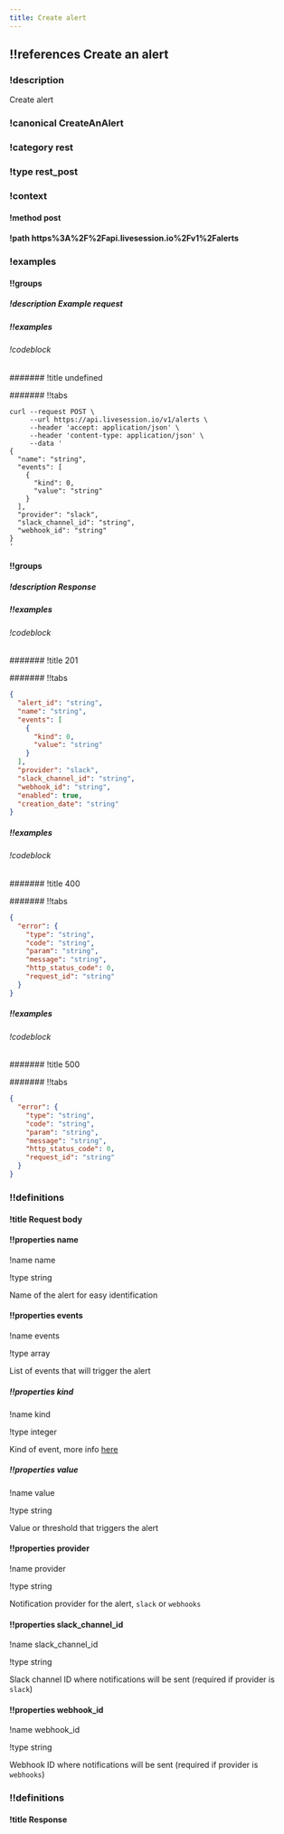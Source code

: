 ```yaml
---
title: Create alert
---
```

## !!references Create an alert

### !description


Create alert


### !canonical CreateAnAlert

### !category rest

### !type rest_post

### !context

#### !method post

#### !path https%3A%2F%2Fapi.livesession.io%2Fv1%2Falerts

### !examples

#### !!groups

##### !description Example request

##### !!examples

###### !codeblock

####### !title undefined

####### !!tabs

```curl !code curl
curl --request POST \
     --url https://api.livesession.io/v1/alerts \
     --header 'accept: application/json' \
     --header 'content-type: application/json' \
     --data '
{
  "name": "string",
  "events": [
    {
      "kind": 0,
      "value": "string"
    }
  ],
  "provider": "slack",
  "slack_channel_id": "string",
  "webhook_id": "string"
}
'
```

#### !!groups

##### !description Response

##### !!examples

###### !codeblock

####### !title 201

####### !!tabs

```json !code json
{
  "alert_id": "string",
  "name": "string",
  "events": [
    {
      "kind": 0,
      "value": "string"
    }
  ],
  "provider": "slack",
  "slack_channel_id": "string",
  "webhook_id": "string",
  "enabled": true,
  "creation_date": "string"
}
```

##### !!examples

###### !codeblock

####### !title 400

####### !!tabs

```json !code json
{
  "error": {
    "type": "string",
    "code": "string",
    "param": "string",
    "message": "string",
    "http_status_code": 0,
    "request_id": "string"
  }
}
```

##### !!examples

###### !codeblock

####### !title 500

####### !!tabs

```json !code json
{
  "error": {
    "type": "string",
    "code": "string",
    "param": "string",
    "message": "string",
    "http_status_code": 0,
    "request_id": "string"
  }
}
```

### !!definitions

#### !title Request body

#### !!properties name

!name name

!type string

Name of the alert for easy identification

#### !!properties events

!name events

!type array

List of events that will trigger the alert

##### !!properties kind

!name kind

!type integer

Kind of event, more info [here](/docs/api/rest/EventKind)

##### !!properties value

!name value

!type string

Value or threshold that triggers the alert

#### !!properties provider

!name provider

!type string

Notification provider for the alert, `slack` or `webhooks`

#### !!properties slack_channel_id

!name slack\_channel\_id

!type string

Slack channel ID where notifications will be sent (required if provider is `slack`)

#### !!properties webhook_id

!name webhook\_id

!type string

Webhook ID where notifications will be sent (required if provider is `webhooks`)

### !!definitions

#### !title Response
